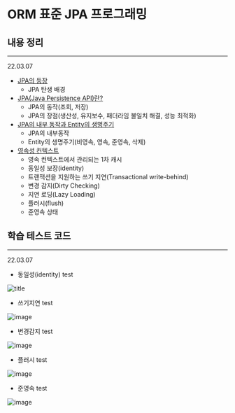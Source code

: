 # ORM 표준 JPA 프로그래밍


## 내용 정리

---

22.03.07
- [JPA의 등장](https://jddng.tistory.com/308) 
  - JPA 탄생 배경
- [JPA(Java Persistence API)란?](https://jddng.tistory.com/309)
  - JPA의 동작(조회, 저장)
  - JPA의 장점(생산성, 유지보수, 패더라임 불일치 해결, 성능 최적화)
- [JPA의 내부 동작과 Entity의 생명주기](https://jddng.tistory.com/310)
  - JPA의 내부동작
  - Entity의 생명주기(비영속, 영속, 준영속, 삭제)
- [영속성 컨텍스트](https://jddng.tistory.com/311)
  - 영속 컨텍스트에서 관리되는 1차 캐시
  - 동일성 보장(identity)
  - 트랜잭션을 지원하는 쓰기 지연(Transactional write-behind)
  - 변경 감지(Dirty Checking)
  - 지연 로딩(Lazy Loading)
  - 플러시(flush)
  - 준영속 상태


## 학습 테스트 코드

---

22.03.07
- 동일성(identity) test


![title](https://user-images.githubusercontent.com/97331219/156993397-a1b91c47-4b38-4120-a4a7-f7e8de4c6097.png)


- 쓰기지연 test

![image](https://user-images.githubusercontent.com/97331219/156993981-0a72aa59-f688-4071-86f3-74ad3adfe882.png)


- 변경감지 test

![image](https://user-images.githubusercontent.com/97331219/156994707-286f6ce2-c47f-472f-8c44-484e91e3fed9.png)

- 플러시 test

![image](https://user-images.githubusercontent.com/97331219/156995179-bc1a39ca-01a6-4b9e-8e55-509d2106f9bc.png)

- 준영속 test

![image](https://user-images.githubusercontent.com/97331219/156995373-8b13f631-e70e-4d65-b806-9963a98b60e9.png)


